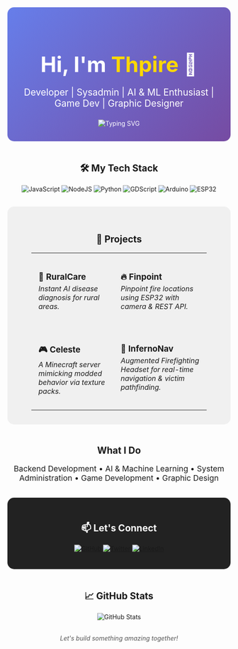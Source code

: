 <!-- =========================================
     🚀 Welcome to Thpire's GitHub Profile! 🚀
========================================= -->

<div align="center" style="background: linear-gradient(135deg, #667eea, #764ba2); padding: 2rem; border-radius: 15px; color: #fff;">
  <h1 style="font-size: 3rem; margin-bottom: 0.5rem;">Hi, I'm <a href="https://github.com/Thpire" style="color: #ffd700; text-decoration: none;">Thpire</a> 👋</h1>
  <p style="font-size: 1.3rem; margin-bottom: 1.5rem;">Developer | Sysadmin | AI &amp; ML Enthusiast | Game Dev | Graphic Designer</p>
  <img src="https://readme-typing-svg.herokuapp.com/?lines=Crafting+innovative+solutions!;Building+the+future+of+tech!;Let's+create+something+amazing!&center=true&width=500&height=50&color=FFFFFF&vCenter=true&pause=1000" alt="Typing SVG" />
</div>

<br />

<!-- Tech Stack Section -->
<div align="center">
  <h2>🛠️ My Tech Stack</h2>
  <p>
    <img src="https://img.shields.io/badge/JavaScript-F7DF1E?style=for-the-badge&logo=javascript&logoColor=black" alt="JavaScript" />
    <img src="https://img.shields.io/badge/NodeJS-339933?style=for-the-badge&logo=nodedotjs&logoColor=white" alt="NodeJS" />
    <img src="https://img.shields.io/badge/Python-3776AB?style=for-the-badge&logo=python&logoColor=white" alt="Python" />
    <img src="https://img.shields.io/badge/GDScript-00B4AB?style=for-the-badge" alt="GDScript" />
    <img src="https://img.shields.io/badge/Arduino-00979D?style=for-the-badge&logo=arduino&logoColor=white" alt="Arduino" />
    <img src="https://img.shields.io/badge/ESP32-1F425F?style=for-the-badge" alt="ESP32" />
  </p>
</div>

<br />

<!-- Projects Section -->
<div align="center" style="background: #f0f0f0; padding: 2rem; border-radius: 15px;">
  <h2>🚀 Projects</h2>
  <table style="width: 90%; max-width: 800px; margin: auto;">
    <tr>
      <td style="padding: 1rem; vertical-align: top;">
        <h3 style="margin-bottom: 0.3rem;">🏥 RuralCare</h3>
        <p style="margin-top: 0; font-style: italic;">Instant AI disease diagnosis for rural areas.</p>
      </td>
      <td style="padding: 1rem; vertical-align: top;">
        <h3 style="margin-bottom: 0.3rem;">🔥 Finpoint</h3>
        <p style="margin-top: 0; font-style: italic;">Pinpoint fire locations using ESP32 with camera & REST API.</p>
      </td>
    </tr>
    <tr>
      <td style="padding: 1rem; vertical-align: top;">
        <h3 style="margin-bottom: 0.3rem;">🎮 Celeste</h3>
        <p style="margin-top: 0; font-style: italic;">A Minecraft server mimicking modded behavior via texture packs.</p>
      </td>
      <td style="padding: 1rem; vertical-align: top;">
        <h3 style="margin-bottom: 0.3rem;">🥽 InfernoNav</h3>
        <p style="margin-top: 0; font-style: italic;">Augmented Firefighting Headset for real-time navigation & victim pathfinding.</p>
      </td>
    </tr>
  </table>
</div>

<br />

<!-- What I Do Section -->
<div align="center">
  <h2>What I Do</h2>
  <p style="font-size: 1.1rem;">
    Backend Development • AI &amp; Machine Learning • System Administration • Game Development • Graphic Design
  </p>
</div>

<br />

<!-- Social Links Section -->
<div align="center" style="background: #222; padding: 1.5rem; border-radius: 15px;">
  <h2 style="color: #fff;">📫 Let's Connect</h2>
  <p>
    <a href="https://github.com/Thpire" target="_blank">
      <img src="https://img.shields.io/badge/GitHub-Thpire-181717?style=for-the-badge&logo=github" alt="GitHub" />
    </a>
    <a href="https://twitter.com/YourHandle" target="_blank">
      <img src="https://img.shields.io/badge/Twitter-@YourHandle-1DA1F2?style=for-the-badge&logo=twitter" alt="Twitter" />
    </a>
    <a href="https://linkedin.com/in/YourProfile" target="_blank">
      <img src="https://img.shields.io/badge/LinkedIn-Thpire-0077B5?style=for-the-badge&logo=linkedin" alt="LinkedIn" />
    </a>
  </p>
</div>

<br />

<!-- GitHub Stats Section -->
<div align="center">
  <h2>📈 GitHub Stats</h2>
  <img src="https://github-readme-stats.vercel.app/api?username=Thpire&show_icons=true&theme=tokyonight" alt="GitHub Stats" />
</div>

<br />

<!-- Footer -->
<div align="center">
  <p style="font-style: italic; color: #555;">Let's build something amazing together!</p>
</div>